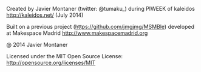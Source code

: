 Created by Javier Montaner  (twitter: @tumaku_) during PIWEEK of kaleidos http://kaleidos.net/ (July 2014) 

Built on a previous project (https://github.com/jmgjmg/MSMBle) developed at Makespace Madrid http://www.makespacemadrid.org

@ 2014 Javier Montaner
 
Licensed under the MIT Open Source License: http://opensource.org/licenses/MIT

